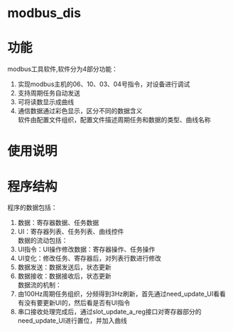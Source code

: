 modbus_dis
======
# 功能  
modbus工具软件,软件分为4部分功能：  
1. 实现modbus主机的06、10、03、04号指令，对设备进行调试  
2. 支持周期任务自动发送  
3. 可将读数显示成曲线  
4. 通信数据通过彩色显示，区分不同的数据含义    
软件由配置文件组织，配置文件描述周期任务和数据的类型、曲线名称  
# 使用说明  
# 程序结构  
程序的数据包括：  
1. 数据：寄存器数据、任务数据  
2. UI：寄存器列表、任务列表、曲线控件  
数据的流动包括：  
1. UI指令：UI操作修改数据：寄存器操作、任务操作  
2. UI变化：修改任务、寄存器后，对列表行数进行修改
3. 数据发送：数据发送后，状态更新  
4. 数据接收：数据接收后，状态更新  
数据流的机制：  
1. 由100Hz周期任务组织，分频得到3Hz刷新，首先通过need_update_UI看看有没有要更新UI的，然后看是否有UI指令  
2. 串口接收处理完成后，通过slot_update_a_reg接口对寄存器部分的need_update_UI进行置位，并加入曲线  
